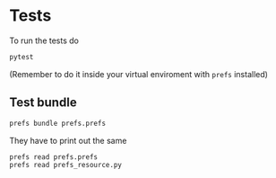 # Tests
To run the tests do
```sh
pytest
```
(Remember to do it inside your virtual enviroment with `prefs` installed)

## Test bundle
```sh
prefs bundle prefs.prefs
```
They have to print out the same
```sh
prefs read prefs.prefs
prefs read prefs_resource.py
```
